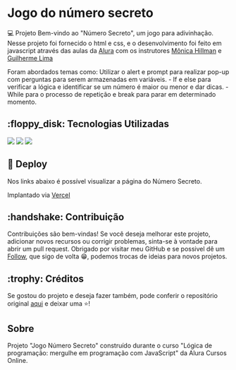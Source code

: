 <h1>Jogo do número secreto</h1
                            
<h2>💻 Projeto</h2> Bem-vindo ao "Número Secreto", um jogo para adivinhação. Nesse projeto foi fornecido o html e css, e o desenvolvimento foi feito em javascript através das aulas da <a href= "https://cursos.alura.com.br/course/logica-programacao-mergulhe-programacao-javascript">Alura</a> com os instrutores <a href= "https://github.com/MonicaHillman">Mônica Hillman</a> e <a href= "https://www.linkedin.com/in/guilherme-lima-458925178/">Guilherme Lima</a>
<p>Foram abordados temas como: Utilizar o alert e prompt para realizar pop-up com perguntas para serem armazenadas em variáveis. - If e else para verificar a lógica e identificar se um número é maior ou menor e dar dicas. - While para o processo de repetição e break para parar em determinado momento.</p>

<h2>:floppy_disk: Tecnologias Utilizadas </h2> <div>
  <img src="https://img.shields.io/badge/HTML-239120?style=for-the-badge&logo=html5&logoColor=white">
  <img src="https://img.shields.io/badge/CSS-239120?&style=for-the-badge&logo=css3&logoColor=white">
  <img src="https://img.shields.io/badge/JavaScript-F7DF1E?style=for-the-badge&logo=javascript&logoColor=black">
</div>

<h2>📁  Deploy </h2> Nos links abaixo é possível visualizar a página do Número Secreto. 
<p>Implantado via <a href= "https://jogo-do-numero-secreto-psi-blond.vercel.app/">Vercel</a></p>

<h2>:handshake: Contribuição</h2> Contribuições são bem-vindas! Se você deseja melhorar este projeto, adicionar novos recursos ou corrigir problemas, sinta-se à vontade para abrir um pull request. Obrigado por visitar meu GitHub e se possivel dê um <a href= "https://github.com/guiciriero">Follow</a>, que sigo de volta 😁, podemos trocas de ideias para novos projetos. <br> 

<h2>:trophy: Créditos </h2> Se gostou do projeto e deseja fazer também, pode conferir o repositório original <a href= "https://github.com/alura-cursos/logica-js/tree/aula_5">aqui</a> e deixar uma ⭐️! <br>

<h2>Sobre</h2>
<p>Projeto "Jogo Número Secreto" construído durante o curso "Lógica de programação: mergulhe em programação com JavaScript" da Alura Cursos Online.</p>
